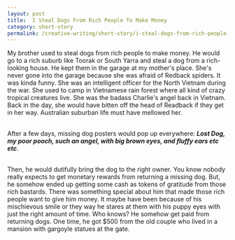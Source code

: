 ```yaml
---
layout: post
title:  I Steal Dogs From Rich People To Make Money
category: short-story
permalink: /creative-writing/short-story/i-steal-dogs-from-rich-people-to-make-money
---
```


My brother used to steal dogs from rich people to make money. He would go to a rich suburb like Toorak or South Yarra and steal a dog from a rich-looking house. He kept them in the garage at my mother's place. She's never gone into the garage because she was afraid of Redback spiders. It was kinda funny. She was an intelligent officer for the North Vietnam during the war. She used to camp in Vietnamese rain forest where all kind of crazy tropical creatures live. She was the badass Charlie's angel back in Vietnam. Back in the day, she would have bitten off the head of Readback if they get in her way. Australian suburban life must have mellowed her.
<br /><br />

After a few days, missing dog posters would pop up everywhere: ***Lost Dog, my poor pooch, such an angel, with big brown eyes, and fluffy ears etc etc***.
<br /><br />

Then, he would dutifully bring the dog to the right owner. You know nobody really expects to get monetary rewards from returning a missing dog. But, he somehow ended up getting some cash as tokens of gratitude from those rich bastards. There was something special about him that made those rich people want to give him money. It maybe have been because of his mischievous smile or they way he stares at them with his puppy eyes with just the right amount of time. Who knows? He somehow get paid from returning dogs. One time, he got $500 from the old couple who lived in a mansion with gargoyle statues at the gate. 
<br /><br />

